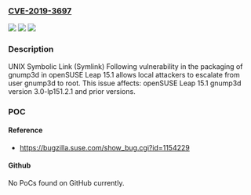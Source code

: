 ### [CVE-2019-3697](https://cve.mitre.org/cgi-bin/cvename.cgi?name=CVE-2019-3697)
![](https://img.shields.io/static/v1?label=Product&message=Leap%2015.1&color=blue)
![](https://img.shields.io/static/v1?label=Version&message=gnump3d%3C%3D%203.0-lp151.2.1%20&color=brighgreen)
![](https://img.shields.io/static/v1?label=Vulnerability&message=CWE-59%3A%20Improper%20Link%20Resolution%20Before%20File%20Access%20('Link%20Following')&color=brighgreen)

### Description

UNIX Symbolic Link (Symlink) Following vulnerability in the packaging of gnump3d in openSUSE Leap 15.1 allows local attackers to escalate from user gnump3d to root. This issue affects: openSUSE Leap 15.1 gnump3d version 3.0-lp151.2.1 and prior versions.

### POC

#### Reference
- https://bugzilla.suse.com/show_bug.cgi?id=1154229

#### Github
No PoCs found on GitHub currently.

